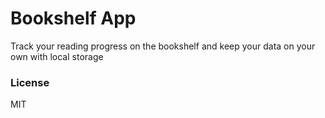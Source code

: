 # Bookshelf App

Track your reading progress on the bookshelf and keep your data on your own with local storage

### License

MIT
